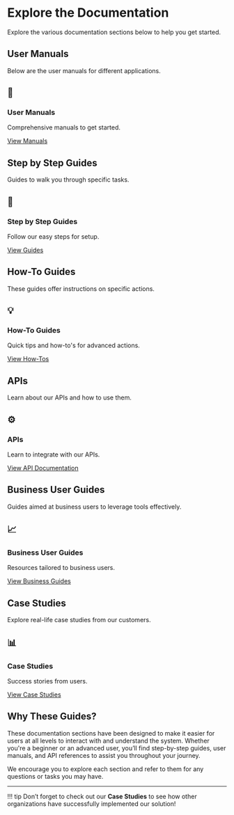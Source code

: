 # Explore the Documentation

Explore the various documentation sections below to help you get started.

## User Manuals
Below are the user manuals for different applications.

<div class="tile-container">
  <div class="doc-tile">
    <h2>📘</h2>
    <h3>User Manuals</h3>
    <p>Comprehensive manuals to get started.</p>
    <a href="user-manuals">View Manuals</a>
  </div>
</div>

## Step by Step Guides
Guides to walk you through specific tasks.

<div class="tile-container">
  <div class="doc-tile">
    <h2>🔧</h2>
    <h3>Step by Step Guides</h3>
    <p>Follow our easy steps for setup.</p>
    <a href="https://becdeg.com/step-by-step-guide-overview/">View Guides</a>
  </div>
</div>

## How-To Guides
These guides offer instructions on specific actions.

<div class="tile-container">
  <div class="doc-tile">
    <h2>💡</h2>
    <h3>How-To Guides</h3>
    <p>Quick tips and how-to's for advanced actions.</p>
    <a href="https://becdeg.com/How_to_overview/">View How-Tos</a>
  </div>
</div>

## APIs
Learn about our APIs and how to use them.

<div class="tile-container">
  <div class="doc-tile">
    <h2>⚙️</h2>
    <h3>APIs</h3>
    <p>Learn to integrate with our APIs.</p>
    <a href="https://becdeg.com/APIs/">View API Documentation</a>
  </div>
</div>

## Business User Guides
Guides aimed at business users to leverage tools effectively.

<div class="tile-container">
  <div class="doc-tile">
    <h2>📈</h2>
    <h3>Business User Guides</h3>
    <p>Resources tailored to business users.</p>
    <a href="https://becdeg.com/business-user-guides/">View Business Guides</a>
  </div>
</div>

## Case Studies
Explore real-life case studies from our customers.

<div class="tile-container">
  <div class="doc-tile">
    <h2>📊</h2>
    <h3>Case Studies</h3>
    <p>Success stories from users.</p>
    <a href="https://becdeg.com/case-studies/">View Case Studies</a>
  </div>
</div>

## Why These Guides?

These documentation sections have been designed to make it easier for users at all levels to interact with and understand the system. Whether you're a beginner or an advanced user, you’ll find step-by-step guides, user manuals, and API references to assist you throughout your journey.

We encourage you to explore each section and refer to them for any questions or tasks you may have.

---

!!! tip
    Don’t forget to check out our **Case Studies** to see how other organizations have successfully implemented our solution!
